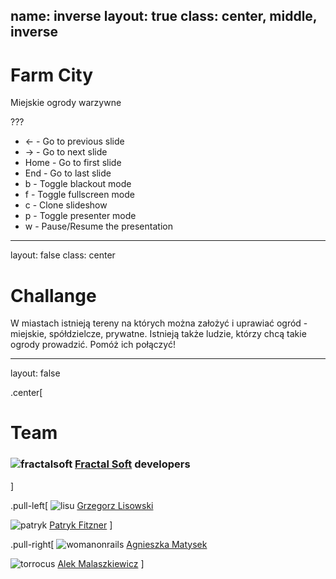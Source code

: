 name: inverse
layout: true
class: center, middle, inverse
---
# Farm City
Miejskie ogrody warzywne

???

* &larr; - Go to previous slide
* &rarr; - Go to next slide
* Home - Go to first slide
* End - Go to last slide
* b - Toggle blackout mode
* f - Toggle fullscreen mode
* c - Clone slideshow
* p - Toggle presenter mode
* w - Pause/Resume the presentation

---

layout: false
class: center

# Challange

W miastach istnieją tereny na których można założyć i uprawiać ogród - miejskie, spółdzielcze, prywatne. Istnieją także ludzie, którzy chcą takie ogrody prowadzić. Pomóż ich połączyć!

---

layout: false

.center[
# Team
### ![fractalsoft](http://www.gravatar.com/avatar/8030b38f12e94dc6cce991564ec09bea.png?s=40) [Fractal Soft](http://github.com/fractalsoft) developers
]

.pull-left[
![lisu](http://www.gravatar.com/avatar/0c63820e8b1390a92c4dbbcaa10fe8c4.png?s=40) [Grzegorz Lisowski](http://github.com/noplisu)

![patryk](http://www.gravatar.com/avatar/2c2a0113a250c3d78fcd80352b63b1b8.png?s=40) [Patryk Fitzner](http://github.com/YuichiTK)
]

.pull-right[
![womanonrails](http://www.gravatar.com/avatar/b6e8fe8b1304dc65a50cc3c48fc69a81.png?s=40) [Agnieszka Matysek](http://github.com/womanonrails)

![torrocus](http://www.gravatar.com/avatar/f6bcc574c88017e6cc8491b571fd816d.png?s=40) [Alek Malaszkiewicz](http://github.com/torrocus)
]
